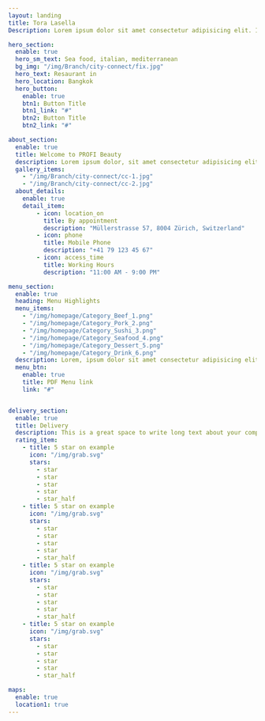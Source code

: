 ```yaml
---
layout: landing
title: Tora Lasella
Description: Lorem ipsum dolor sit amet consectetur adipisicing elit. In, laboriosam nostrum. Minus impedit quis tempore natus explicabo quos sed ex.

hero_section:
  enable: true
  hero_sm_text: Sea food, italian, mediterranean
  bg_img: "/img/Branch/city-connect/fix.jpg"
  hero_text: Resaurant in
  hero_location: Bangkok
  hero_button:
    enable: true
    btn1: Button Title
    btn1_link: "#"
    btn2: Button Title
    btn2_link: "#"

about_section:
  enable: true
  title: Welcome to PROFI Beauty
  description: Lorem ipsum dolor, sit amet consectetur adipisicing elit. Vel quo suscipit, perferendis laudantium illum pariatur repudiandae et dolores nobis sequi praesentium a at? Debitis at aliquid totam excepturi sint perferendis.
  gallery_items:
    - "/img/Branch/city-connect/cc-1.jpg"
    - "/img/Branch/city-connect/cc-2.jpg"
  about_details:
    enable: true
    detail_item:
        - icon: location_on
          title: By appointment
          description: "Müllerstrasse 57, 8004 Zürich, Switzerland"
        - icon: phone
          title: Mobile Phone
          description: "+41 79 123 45 67"
        - icon: access_time
          title: Working Hours
          description: "11:00 AM - 9:00 PM"

menu_section:
  enable: true
  heading: Menu Highlights
  menu_items:
    - "/img/homepage/Category_Beef_1.png"
    - "/img/homepage/Category_Pork_2.png"
    - "/img/homepage/Category_Sushi_3.png"
    - "/img/homepage/Category_Seafood_4.png"
    - "/img/homepage/Category_Dessert_5.png"
    - "/img/homepage/Category_Drink_6.png"
  description: Lorem, ipsum dolor sit amet consectetur adipisicing elit. Excepturi numquam asperiores et, ullam odit inventore, expedita, alias eius sequi quidem nisi recusandae voluptatem minus ea ipsa modi quod. Totam, itaque?
  menu_btn:
    enable: true
    title: PDF Menu link
    link: "#"


delivery_section:
  enable: true
  title: Delivery
  description: This is a great space to write long text about your company and your services. You can use this space to go into a little more detail about your company. Talk about your team and what services you provide. Tell your visitors the story of how you came up with the idea for your business and what makes you different from your competitors. Make your company stand out and show.
  rating_item:
    - title: 5 star on example
      icon: "/img/grab.svg"
      stars:
        - star
        - star
        - star
        - star
        - star_half
    - title: 5 star on example
      icon: "/img/grab.svg"
      stars:
        - star
        - star
        - star
        - star
        - star_half
    - title: 5 star on example
      icon: "/img/grab.svg"
      stars:
        - star
        - star
        - star
        - star
        - star_half
    - title: 5 star on example
      icon: "/img/grab.svg"
      stars:
        - star
        - star
        - star
        - star
        - star_half

maps:
  enable: true
  location1: true
---
```



